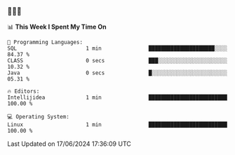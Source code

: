 ### 👋👋👋
<!--START_SECTION:waka-->
📊 **This Week I Spent My Time On** 

```text
💬 Programming Languages: 
SQL                      1 min               █████████████████████░░░░   84.37 % 
CLASS                    0 secs              ███░░░░░░░░░░░░░░░░░░░░░░   10.32 % 
Java                     0 secs              █░░░░░░░░░░░░░░░░░░░░░░░░   05.31 % 

🔥 Editors: 
Intellijidea             1 min               █████████████████████████   100.00 % 

💻 Operating System: 
Linux                    1 min               █████████████████████████   100.00 % 
```


 Last Updated on 17/06/2024 17:36:09 UTC
<!--END_SECTION:waka-->
